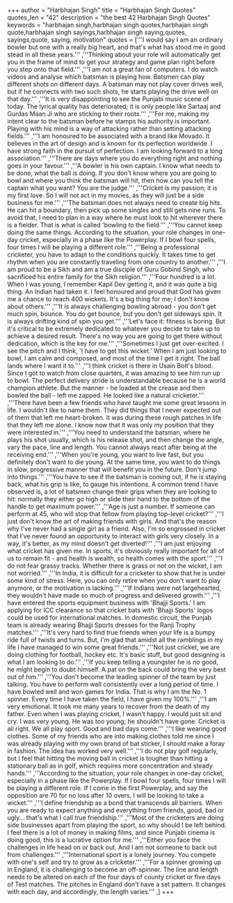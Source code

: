 +++
author = "Harbhajan Singh"
title = "Harbhajan Singh Quotes"
quotes_len = "42"
description = "the best 42 Harbhajan Singh Quotes"
keywords = "harbhajan singh,harbhajan singh quotes,harbhajan singh quote,harbhajan singh sayings,harbhajan singh saying,quotes, sayings,quote, saying, motivation"
quotes = ['''I would say I am an ordinary bowler but one with a really big heart, and that's what has stood me in good stead in all these years.''' ,'''Thinking about your role will automatically get you in the frame of mind to get your strategy and game plan right before you step onto that field.''' ,'''I am not a great fan of computers. I do watch videos and analyse which batsman is playing how. Batsmen can play different shots on different days. A batsman may not play cover drives well, but if he connects with two such shots, he starts playing the drive well on that day.''' ,'''It is very disappointing to see the Punjabi music scene of today. The lyrical quality has deteriorated; it is only people like Sartaaj and Gurdas Maan Ji who are sticking to their roots.''' ,'''For me, making my intent clear to the batsman before he stamps his authority is important. Playing with his mind is a way of attacking rather than setting attacking fields.''' ,'''I am honoured to be associated with a brand like Movado. It believes in the art of design and is known for its perfection worldwide. I have strong faith in the pursuit of perfection. I am looking forward to a long association.''' ,'''There are days where you do everything right and nothing goes in your favour.''' ,'''A bowler is his own captain. I know what needs to be done, what the ball is doing. If you don't know where you are going to bowl and where you think the batsman will hit, then how can you tell the captain what you want? You are the judge.''' ,'''Cricket is my passion; it is my first love. So I will not act in my movies, as they will just be a side business for me.''' ,'''The batsman does not always need to create big hits. He can hit a boundary, then pick up some singles and still gets nine runs. To avoid that, I need to plan in a way where he must look to hit wherever there is a fielder. That is what is called 'bowling to the field.''' ,'''You cannot keep doing the same things. According to the situation, your role changes in one-day cricket, especially in a phase like the Powerplay. If I bowl four spells, four times I will be playing a different role.''' ,'''Being a professional cricketer, you have to adapt to the conditions quickly. It takes time to get rhythm when you are constantly traveling from one country to another.''' ,'''I am proud to be a Sikh and am a true disciple of Guru Gobind Singh, who sacrificed his entire family for the Sikh religion.''' ,'''Four hundred is a lot. When I was young, I remember Kapil Dev getting it, and it was quite a big thing. An Indian had taken it. I feel honoured and proud that God has given me a chance to reach 400 wickets. It's a big thing for me; I don't know about others.''' ,'''It is always challenging bowling abroad - you don't get much spin, bounce. You do get bounce, but you don't get sideways spin. It is always drifting kind of spin you get.''' ,'''Let's face it: fitness is boring. But it's critical to be extremely dedicated to whatever you decide to take up to achieve a desired result. There's no way you are going to get there without dedication, which is the key for me.''' ,'''Sometimes I just get over-excited. I see the pitch and I think, 'I have to get this wicket.' When I am just looking to bowl, I am calm and composed, and most of the time I get it right. The ball lands where I want it to.''' ,'''I think cricket is there in Usain Bolt's blood. Since I got to watch from close quarters, it was amazing to see him run up to bowl. The perfect delivery stride is understandable because he is a world champion athlete. But the manner - he loaded at the crease and then bowled the ball - left me zapped. He looked like a natural cricketer.''' ,'''There have been a few friends who have taught me some great lessons in life. I wouldn't like to name them. They did things that I never expected out of them that left me heart-broken. It was during these rough patches in life that they left me alone. I know now that it was only my position that they were interested in.''' ,'''You need to understand the batsman, where he plays his shot usually, which is his release shot, and then change the angle, vary the pace, line and length. You cannot always react after being at the receiving end.''' ,'''When you're young, you want to live fast, but you definitely don't want to die young. At the same time, you want to do things in slow, progressive manner that will benefit you in the future. Don't jump into things.''' ,'''You have to see if the batsman is coming out, if he is staying back, what his grip is like, to gauge his intentions. A common trend I have observed is, a lot of batsmen change their grips when they are looking to hit: normally they either go high or slide their hand to the bottom of the handle to get maximum power.''' ,'''Age is just a number. If someone can perform at 45, who will stop that fellow from playing top-level cricket?''' ,'''I just don't know the art of making friends with girls. And that's the reason why I've never had a single girl as a friend. Also, I'm so engrossed in cricket that I've never found an opportunity to interact with girls very closely. In a way, it's better, as my mind doesn't get diverted!''' ,'''I am just enjoying what cricket has given me. In sports, it's obviously really important for all of us to remain fit - and health is wealth, so health comes with the sport.''' ,'''I do not fear grassy tracks. Whether there is grass or not on the wicket, I am not worried.''' ,'''In India, it is difficult for a cricketer to show that he is under some kind of stress. Here, you can only retire when you don't want to play anymore, or the motivation is lacking.''' ,'''If Indians were not largehearted, they wouldn't have made so much of progress and delivered growth.''' ,'''I have entered the sports equipment business with 'Bhajji Sports.' I am applying for ICC clearance so that cricket bats with 'Bhajji Sports' logos could be used for international matches. In domestic circuit, the Punjab team is already wearing Bhajji Sports dresses for the Ranji Trophy matches.''' ,'''It's very hard to find true friends when your life is a bumpy ride full of twists and turns. But, I'm glad that amidst all the ramblings in my life I have managed to win some great friends.''' ,'''Not just cricket, we are doing clothing for football, hockey etc. It's basic stuff, but good designing is what I am looking to do.''' ,'''If you keep telling a youngster he is no good, he might begin to doubt himself. A pat on the back could bring the very best out of him.''' ,'''You don't become the leading spinner of the team by just talking. You have to perform well consistently over a long period of time. I have bowled well and won games for India. That is why I am the No. 1 spinner. Every time I have taken the field, I have given my 100%.''' ,'''I am very emotional. It took me many years to recover from the death of my father. Even when I was playing cricket, I wasn't happy. I would just sit and cry. I was very young. He was too young; he shouldn't have gone. Cricket is all right. We all play sport. Good and bad days come.''' ,'''I like wearing good clothes. Some of my friends who are into making clothes told me since I was already playing with my own brand of bat sticker, I should make a foray in fashion. The idea has worked very well.''' ,'''I do not play golf regularly, but I feel that hitting the moving ball in cricket is tougher than hitting a stationary ball as in golf, which requires more concentration and steady hands.''' ,'''According to the situation, your role changes in one-day cricket, especially in a phase like the Powerplay. If I bowl four spells, four times I will be playing a different role. If I come in the first Powerplay, and say the opposition are 70 for no loss after 10 overs, I will be looking to take a wicket.''' ,'''I define friendship as a bond that transcends all barriers. When you are ready to expect anything and everything from friends, good, bad or ugly... that's what I call true friendship.''' ,'''Most of the cricketers are doing side businesses apart from playing the sport, so why should I be left behind. I feel there is a lot of money in making films, and since Punjabi cinema is doing good, this is a lucrative option for me.''' ,'''Either you face the challenges in life head on or back out. And I am not someone to back out from challenges.''' ,'''International sport is a lonely journey. You compete with one's self and try to grow as a cricketer.''' ,'''For a spinner growing up in England, it is challenging to become an off-spinner. The line and length needs to be altered on each of the four days of county cricket or five days of Test matches. The pitches in England don't have a set pattern. It changes with each day, and accordingly, the length varies.''' ,]
+++